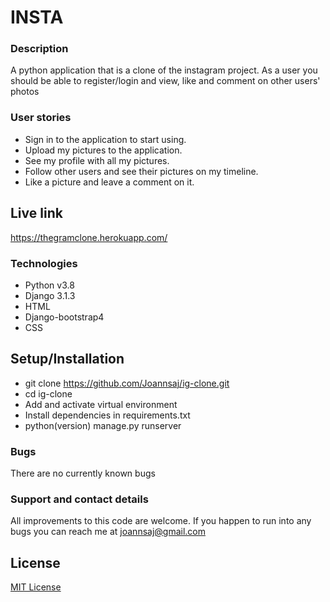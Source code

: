 # INSTA

### Description
A python application that is a clone of the instagram project. As a user you should be able to register/login and view, like and comment on other users' photos

### User stories
* Sign in to the application to start using.
* Upload my pictures to the application.
* See my profile with all my pictures.
* Follow other users and see their pictures on my timeline.
* Like a picture and leave a comment on it.

## Live link
https://thegramclone.herokuapp.com/

### Technologies
* Python v3.8
* Django 3.1.3
* HTML
* Django-bootstrap4
* CSS

## Setup/Installation
* git clone https://github.com/Joannsaj/ig-clone.git
* cd ig-clone
* Add and activate virtual environment
* Install dependencies in requirements.txt
* python(version) manage.py runserver

### Bugs
There are no currently known bugs

### Support and contact details
All improvements to this code are welcome. If you happen to run into any bugs you can reach me at joannsaj@gmail.com

## License
[MIT License](LICENSE)
